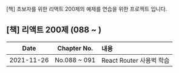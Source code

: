 [책] 초보자를 위한 리액트 200제의 예제를 연습을 위한 프로젝트 입니다.

## [책] 리액트 200제 (088 ~ )

|    Date    | Chapter No.  | 내용                     |
| :--------: | :----------: | :----------------------- |
| 2021-11-26 | No.088 ~ 091 | React Router 사용벅 학습 |
